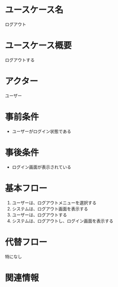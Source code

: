 # ユースケース名

ログアウト

# ユースケース概要

ログアウトする

# アクター

ユーザー

# 事前条件

- ユーザーがログイン状態である

# 事後条件

- ログイン画面が表示されている

# 基本フロー

1. ユーザーは、ログアウトメニューを選択する
2. システムは、ログアウト画面を表示する
3. ユーザーは、ログアウトする
4. システムは、ログアウトし、ログイン画面を表示する

# 代替フロー

特になし

# 関連情報
